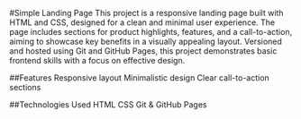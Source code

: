 #Simple Landing Page
This project is a responsive landing page built with HTML and CSS, designed for a clean and minimal user experience. The page includes sections for product highlights, features, and a call-to-action, aiming to showcase key benefits in a visually appealing layout. Versioned and hosted using Git and GitHub Pages, this project demonstrates basic frontend skills with a focus on effective design.

##Features
Responsive layout
Minimalistic design
Clear call-to-action sections

##Technologies Used
HTML
CSS
Git & GitHub Pages